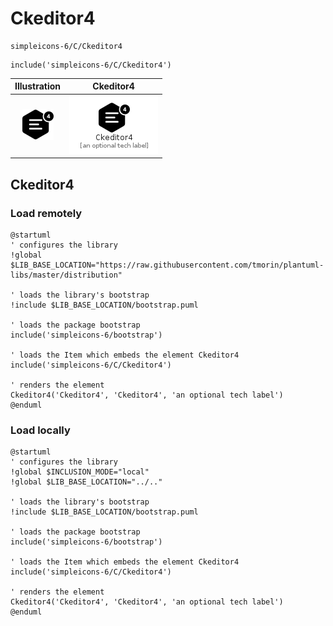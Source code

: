 # Ckeditor4


```text
simpleicons-6/C/Ckeditor4
```

```text
include('simpleicons-6/C/Ckeditor4')
```



| Illustration | Ckeditor4 |
| :---: | :---: |
| ![illustration for Illustration](../../simpleicons-6/C/Ckeditor4.png) | ![illustration for Ckeditor4](../../simpleicons-6/C/Ckeditor4.Local.png) |




## Ckeditor4

### Load remotely
```plantuml
@startuml
' configures the library
!global $LIB_BASE_LOCATION="https://raw.githubusercontent.com/tmorin/plantuml-libs/master/distribution"

' loads the library's bootstrap
!include $LIB_BASE_LOCATION/bootstrap.puml

' loads the package bootstrap
include('simpleicons-6/bootstrap')

' loads the Item which embeds the element Ckeditor4
include('simpleicons-6/C/Ckeditor4')

' renders the element
Ckeditor4('Ckeditor4', 'Ckeditor4', 'an optional tech label')
@enduml
```

### Load locally
```plantuml
@startuml
' configures the library
!global $INCLUSION_MODE="local"
!global $LIB_BASE_LOCATION="../.."

' loads the library's bootstrap
!include $LIB_BASE_LOCATION/bootstrap.puml

' loads the package bootstrap
include('simpleicons-6/bootstrap')

' loads the Item which embeds the element Ckeditor4
include('simpleicons-6/C/Ckeditor4')

' renders the element
Ckeditor4('Ckeditor4', 'Ckeditor4', 'an optional tech label')
@enduml
```

